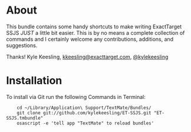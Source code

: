 About
============
This bundle contains some handy shortcuts to make writing ExactTarget SSJS *JUST* a little bit easier. This is by no means a complete collection of commands and I certainly welcome any contributions, additions, and suggestions.

Thanks!
Kyle Keesling, kkeesling@exacttarget.com, [@kylekeesling](http://twitter.com/kylekeesling)

Installation
============

To install via Git run the following Commands in Terminal:

		cd ~/Library/Application\ Support/TextMate/Bundles/
		git clone git://github.com/kylekeesling/ET-SSJS.git "ET-SSJS.tmbundle"
		osascript -e 'tell app "TextMate" to reload bundles'		




